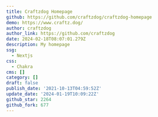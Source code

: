 ```yaml
---
title: Craftzdog Homepage
github: https://github.com/craftzdog/craftzdog-homepage
demo: https://www.craftz.dog/
author: craftzdog
author_link: https://github.com/craftzdog
date: 2024-02-18T08:07:01.279Z
description: My homepage
ssg:
  - Nextjs
css:
  - Chakra
cms: []
category: []
draft: false
publish_date: '2021-10-13T04:59:52Z'
update_date: '2024-01-19T10:09:22Z'
github_star: 2264
github_fork: 677
---
```

